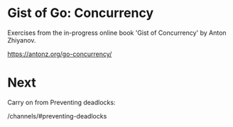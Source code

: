 # Gist of Go: Concurrency

Exercises from the in-progress online book 'Gist of Concurrency' by
Anton Zhiyanov.

https://antonz.org/go-concurrency/

# Next

Carry on from Preventing deadlocks:

/channels/#preventing-deadlocks
